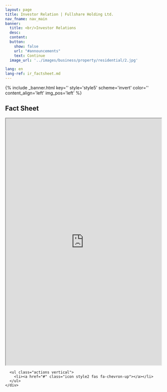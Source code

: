 ```yaml
---
layout: page
title: Investor Relation | Fullshare Holding Ltd.
nav_fname: nav_main
banner:
  title: <br/>Investor Relations
  desc:
  content:
  button:
    show: false
    url: "#announcements"
    text: Continue
  image_url: '../images/business/property/residential/2.jpg'

lang: en
lang-ref: ir_factsheet.md
---
```

<!-- Welcome Banner -->

{% include _banner.html key='' style='style5' scheme='invert' color='' content_align='left' img_pos='left' %}

<!-- Fact Sheet -->
<section class="wrapper style1 align-center" id = "factsheet">
    <div class="inner fullscreen">
      <h2>Fact Sheet</h2>
      <iframe class = "EurolandTool" style="" src="https://tools.euroland.com/factsheet/hk-607/factsheethtml.asp?lang=english" width = "100%" height ="800"></iframe>

      <ul class="actions vertical">
        <li><a href="#" class="icon style2 fas fa-chevron-up"></a></li>
      </ul>
    </div>
</section>
